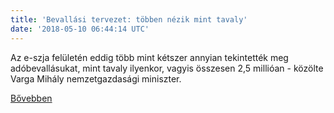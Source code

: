 ```yaml
---
title: 'Bevallási tervezet: többen nézik mint tavaly'
date: '2018-05-10 06:44:14 UTC'
---
```


Az e-szja felületén eddig több mint kétszer annyian tekintették meg adóbevallásukat, mint tavaly ilyenkor, vagyis összesen 2,5 millióan - közölte Varga Mihály nemzetgazdasági miniszter.


[Bővebben](https://ift.tt/2I9dHaV)
